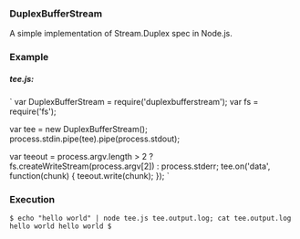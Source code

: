 ### DuplexBufferStream

A simple implementation of Stream.Duplex spec in Node.js.

### Example

##### tee.js:

`
var DuplexBufferStream = require('duplexbufferstream');
var fs = require('fs');

var tee = new DuplexBufferStream();
process.stdin.pipe(tee).pipe(process.stdout);

var teeout = process.argv.length > 2 ? fs.createWriteStream(process.argv[2]) : process.stderr;
tee.on('data', function(chunk) {
    teeout.write(chunk);
});
`

### Execution

`
$ echo "hello world" | node tee.js tee.output.log; cat tee.output.log
hello world
hello world
$
`